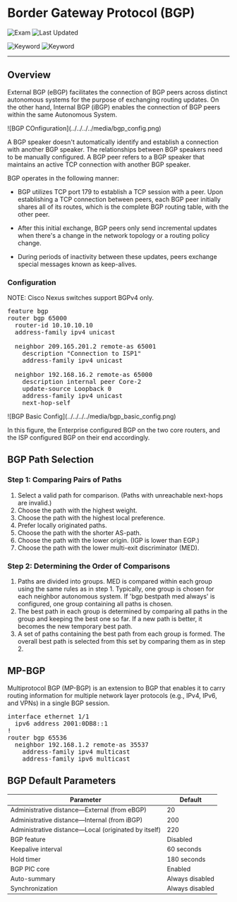 # Border Gateway Protocol (BGP)

![Exam](https://img.shields.io/badge/DCCOR-8A2BE2)
![Last Updated](https://img.shields.io/badge/Last%20Updated-2024--01--04-blue)

![Keyword](https://img.shields.io/badge/BGP-darkgreen)
![Keyword](https://img.shields.io/badge/Border%20Gateway%20Protocol-darkgreen)

<hr>

## Overview

External BGP (eBGP) facilitates the connection of BGP peers across distinct autonomous systems for the purpose of exchanging routing updates. On the other hand, Internal BGP (iBGP) enables the connection of BGP peers within the same Autonomous System.

<main>![BGP COnfiguration](../../../../media/bgp_config.png)</main>

A BGP speaker doesn't automatically identify and establish a connection with another BGP speaker. The relationships between BGP speakers need to be manually configured. A BGP peer refers to a BGP speaker that maintains an active TCP connection with another BGP speaker.

BGP operates in the following manner:

- BGP utilizes TCP port 179 to establish a TCP session with a peer.
Upon establishing a TCP connection between peers, each BGP peer initially shares all of its routes, which is the complete BGP routing table, with the other peer.

- After this initial exchange, BGP peers only send incremental updates when there's a change in the network topology or a routing policy change.

- During periods of inactivity between these updates, peers exchange special messages known as keep-alives.

### Configuration

NOTE: Cisco Nexus switches support BGPv4 only.

<pre>
feature bgp
router bgp 65000
  router-id 10.10.10.10
  address-family ipv4 unicast

  neighbor 209.165.201.2 remote-as 65001
    description "Connection to ISP1"
    address-family ipv4 unicast

  neighbor 192.168.16.2 remote-as 65000
    description internal peer Core-2
    update-source Loopback 0
    address-family ipv4 unicast
    next-hop-self
</pre>

<main>![BGP Basic Config](../../../../media/bgp_basic_config.png)</main>

In this figure, the Enterprise configured BGP on the two core routers, and the ISP configured BGP on their end accordingly.

## BGP Path Selection

### Step 1: Comparing Pairs of Paths

1. Select a valid path for comparison. (Paths with unreachable next-hops are invalid.)
2. Choose the path with the highest weight.
3. Choose the path with the highest local preference.
4. Prefer locally originated paths.
5. Choose the path with the shorter AS-path.
6. Choose the path with the lower origin. (IGP is lower than EGP.)
7. Choose the path with the lower multi-exit discriminator (MED).

### Step 2: Determining the Order of Comparisons

1. Paths are divided into groups. MED is compared within each group using the same rules as in step 1. Typically, one group is chosen for each neighbor autonomous system. If 'bgp bestpath med always' is configured, one group containing all paths is chosen.
2. The best path in each group is determined by comparing all paths in the group and keeping the best one so far. If a new path is better, it becomes the new temporary best path.
3. A set of paths containing the best path from each group is formed. The overall best path is selected from this set by comparing them as in step 2.

## MP-BGP

Multiprotocol BGP (MP-BGP) is an extension to BGP that enables it to carry routing information for multiple network layer protocols (e.g., IPv4, IPv6, and VPNs) in a single BGP session.

<pre>
interface ethernet 1/1
  ipv6 address 2001:0DB8::1 
!
router bgp 65536
  neighbor 192.168.1.2 remote-as 35537
    address-family ipv4 multicast
    address-family ipv6 multicast 
</pre>

## BGP Default Parameters

<table>
  <thead>
    <tr>
      <th>Parameter</th>
      <th>Default</th>
    </tr>
  </thead>
  <tbody>
    <tr>
      <td>Administrative distance—External (from eBGP)</td>
      <td>20</td>
    </tr>
    <tr>
      <td>Administrative distance—Internal (from iBGP)</td>
      <td>200</td>
    </tr>
    <tr>
      <td>Administrative distance—Local (originated by itself)</td>
      <td>220</td>
    </tr>
    <tr>
      <td>BGP feature</td>
      <td>Disabled</td>
    </tr>
    <tr>
      <td>Keepalive interval</td>
      <td>60 seconds</td>
    </tr>
    <tr>
      <td>Hold timer</td>
      <td>180 seconds</td>
    </tr>
    <tr>
      <td>BGP PIC core</td>
      <td>Enabled</td>
    </tr>
    <tr>
      <td>Auto-summary</td>
      <td>Always disabled</td>
    </tr>
    <tr>
      <td>Synchronization</td>
      <td>Always disabled</td>
    </tr>
  </tbody>
</table>